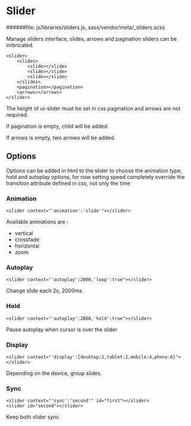 # Slider
   
######file: js/libraries/sliders.js, sass/vendor/meta/_sliders.scss
 
Manage sliders interface, slides, arrows and pagination sliders can be imbricated.

~~~~          
<slider>
    <slides>
        <slide></slide>
        <slide></slide>
        <slide></slide>
    </slides>
    <pagination></pagination>
    <arrows></arrows>
</slider>
~~~~
     
The height of ui-slider must be set in css
pagination and arrows are not required.
    
If pagination is empty, child will be added.

If arrows is empty, two arrows will be added.
 
## Options    

Options can be added in html to the slider to choose the animation type, hold and autoplay options,
for now setting speed completely override the transition attribute defined in css, not only the time

### Animation
~~~~
<slider context="'animation':'slide'"></slider>
~~~~
    
Available animations are :

* vertical
* crossfade
* horizontal
* zoom 

### Autoplay
~~~~
<slider context="'autoplay':2000,'loop':true"></slider>
~~~~

Change slide each 2s, 2000ms

### Hold
~~~~
<slider context="'autoplay':2000,'hold':true"></slider>
~~~~

Pause autoplay when cursor is over the slider

### Display
~~~~
<slider context="'display':{desktop:1,tablet:2,mobile:4,phone:6}"></slider>
~~~~

Depending on the device, group slides.

### Sync
~~~~
<slider context="'sync':'second'" id="first"></slider>
<slider id="second"></slider>
~~~~

Keep both slider sync 
